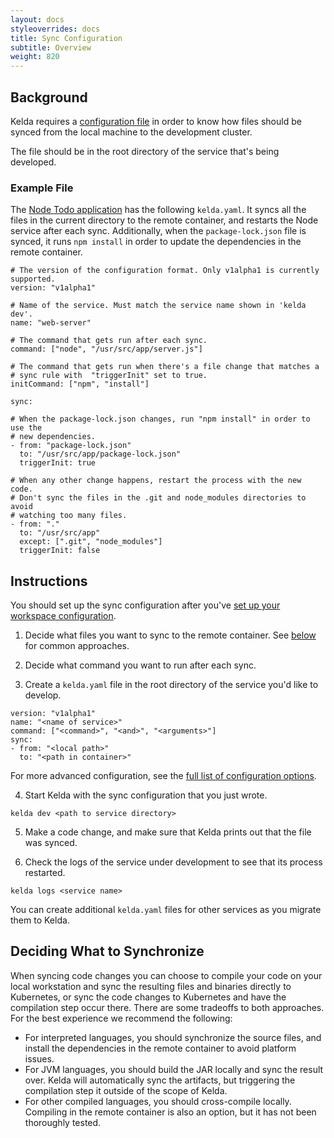 ```yaml
---
layout: docs
styleoverrides: docs
title: Sync Configuration
subtitle: Overview
weight: 820
---
```


## Background

Kelda requires a [configuration file](/kelda-v1/docs/reference/configuration#sync-configuration) in order to know how files should be synced from the local machine to the development cluster.

The file should be in the root directory of the service that's being developed.

### Example File

The [Node Todo application](https://github.com/kelda-inc/examples/tree/master/node-todo) has the following `kelda.yaml`. It syncs all the files in the current directory to the remote container, and restarts the Node service after each sync. Additionally, when the `package-lock.json` file is synced, it runs `npm install` in order to update the dependencies in the remote container.

```
# The version of the configuration format. Only v1alpha1 is currently supported.
version: "v1alpha1"

# Name of the service. Must match the service name shown in 'kelda dev'.
name: "web-server"

# The command that gets run after each sync.
command: ["node", "/usr/src/app/server.js"]

# The command that gets run when there's a file change that matches a
# sync rule with  "triggerInit" set to true.
initCommand: ["npm", "install"]

sync:

# When the package-lock.json changes, run "npm install" in order to use the
# new dependencies.
- from: "package-lock.json"
  to: "/usr/src/app/package-lock.json"
  triggerInit: true

# When any other change happens, restart the process with the new code.
# Don't sync the files in the .git and node_modules directories to avoid
# watching too many files.
- from: "."
  to: "/usr/src/app"
  except: [".git", "node_modules"]
  triggerInit: false
```

## Instructions

You should set up the sync configuration after you've [set up your workspace configuration](/kelda-v1/docs/configuring-kelda/workspace).

1. Decide what files you want to sync to the remote container. See [below](#deciding-what-to-synchronize) for common approaches.

2. Decide what command you want to run after each sync.

3. Create a `kelda.yaml` file in the root directory of the service you'd like to develop.

  ```
  version: "v1alpha1"
  name: "<name of service>"
  command: ["<command>", "<and>", "<arguments>"]
  sync:
  - from: "<local path>"
    to: "<path in container>"
  ```

  For more advanced configuration, see the [full list of configuration options](/kelda-v1/docs/reference/configuration#sync-configuration).

4. Start Kelda with the sync configuration that you just wrote.

  ```
  kelda dev <path to service directory>
  ```

5. Make a code change, and make sure that Kelda prints out that the file was synced.

6. Check the logs of the service under development to see that its process restarted.

  ```
  kelda logs <service name>
  ```

You can create additional `kelda.yaml` files for other services as you migrate them to Kelda.

## Deciding What to Synchronize

When syncing code changes you can choose to compile your code on your local workstation and sync the resulting files and binaries directly to Kubernetes, or sync the code changes to Kubernetes and have the compilation step occur there. There are some tradeoffs to both approaches. For the best experience we recommend the following:

* For interpreted languages, you should synchronize the source files, and install the dependencies in the remote container to avoid platform issues.
* For JVM languages, you should build the JAR locally and sync the result over. Kelda will automatically sync the artifacts, but triggering the compilation step it outside of the scope of Kelda.
* For other compiled languages, you should cross-compile locally. Compiling in the remote container is also an option, but it has not been thoroughly tested.

